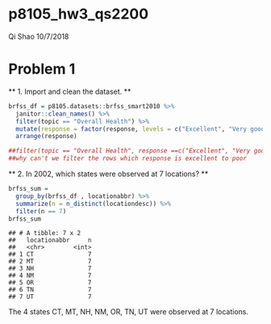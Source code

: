 p8105\_hw3\_qs2200
================
Qi Shao
10/7/2018

Problem 1
=========

\*\* 1. Import and clean the dataset. \*\*

``` r
brfss_df = p8105.datasets::brfss_smart2010 %>%
  janitor::clean_names() %>%
  filter(topic == "Overall Health") %>%
  mutate(response = factor(response, levels = c("Excellent", "Very good", "Good","Fair", "Poor")))%>%
  arrange(response) 

##filter(topic == "Overall Health", response ==c("Excellent", "Very good", "Good","Fair", "Poor"))
##why can't we filter the rows which response is excellent to poor
```

\*\* 2. In 2002, which states were observed at 7 locations? \*\*

``` r
brfss_sum = 
  group_by(brfss_df , locationabbr) %>%
  summarize(n = n_distinct(locationdesc)) %>%
  filter(n == 7)
brfss_sum
```

    ## # A tibble: 7 x 2
    ##   locationabbr     n
    ##   <chr>        <int>
    ## 1 CT               7
    ## 2 MT               7
    ## 3 NH               7
    ## 4 NM               7
    ## 5 OR               7
    ## 6 TN               7
    ## 7 UT               7

The 4 states CT, MT, NH, NM, OR, TN, UT were observed at 7 locations.
